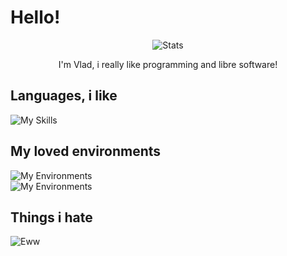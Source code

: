 # Hello!

<p align="center">
  <img src="https://github-stats-alpha.vercel.app/api?username=virashu" alt="Stats">

<p align="center">
  I'm Vlad, i really like programming and libre software!

## Languages, i like
![My Skills](https://skillicons.dev/icons?i=rust,python,bash,c,cs)

## My loved environments
![My Environments](https://skillicons.dev/icons?i=vscode,neovim)  
![My Environments](https://skillicons.dev/icons?i=linux,docker)

## Things i hate
![Eww](https://skillicons.dev/icons?i=cpp,cpp,cpp,cpp)
